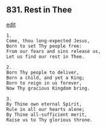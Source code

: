 
## 831.  Rest in Thee
[edit](https://docs.google.com/document/d/1tHOfcrVWC7akEmhhlgfHMpDAVH4vtEh3/edit?mode=html)



    1.
    Come, thou long-expected Jesus,
    Born to set Thy people free:
    From our fears and sins release us,
    Let us find our rest in Thee.

    2.
    Born Thy people to deliver,
    Born a child, and yet a King;
    Born to reign in us forever,
    Now Thy gracious Kingdom bring.

    3.
    By Thine own eternal Spirit,
    Rule in all our hearts alone;
    By Thine all-sufficient merit,
    Raise us to Thy glorious throne.
